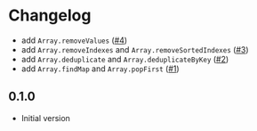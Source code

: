 # Changelog

- add `Array.removeValues` ([#4](https://github.com/seaofvoices/luau-disk/pull/4))
- add `Array.removeIndexes` and `Array.removeSortedIndexes` ([#3](https://github.com/seaofvoices/luau-disk/pull/3))
- add `Array.deduplicate` and `Array.deduplicateByKey` ([#2](https://github.com/seaofvoices/luau-disk/pull/2))
- add `Array.findMap` and `Array.popFirst` ([#1](https://github.com/seaofvoices/luau-disk/pull/1))

## 0.1.0

- Initial version
